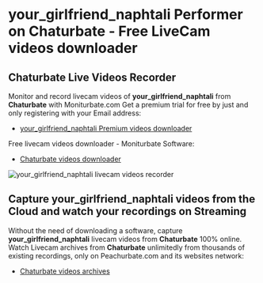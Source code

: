 # your_girlfriend_naphtali Performer on Chaturbate - Free LiveCam videos downloader

## Chaturbate Live Videos Recorder

Monitor and record livecam videos of **your_girlfriend_naphtali** from **Chaturbate** with Moniturbate.com
Get a premium trial for free by just and only registering with your Email address:
* [your_girlfriend_naphtali Premium videos downloader](https://moniturbate.com/request-demo-licence-key.html)

Free livecam videos downloader - Moniturbate Software:
* [Chaturbate videos downloader](https://moniturbate.com/moniturbate-download-software.html)

![your_girlfriend_naphtali livecam videos recorder](https://peachurnet.com/templates/moniturbate-software.png)


## Capture your_girlfriend_naphtali videos from the Cloud and watch your recordings on Streaming

Without the need of downloading a software, capture **your_girlfriend_naphtali** livecam videos from **Chaturbate** 100% online.
Watch Livecam archives from **Chaturbate** unlimitedly from thousands of existing recordings, only on Peachurbate.com and its websites network:
* [Chaturbate videos archives](https://peachurnet.com/)